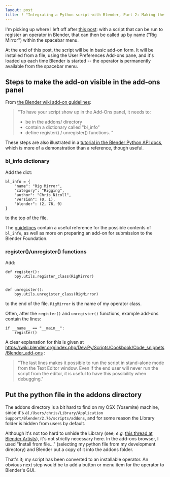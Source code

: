 ```yaml
---
layout: post
title: ! "Integrating a Python script with Blender, Part 2: Making the operator script into an add-on"
---
```


I'm picking up where I left off after [this post](http://clutterstack.github.io/blender-rig-mirror/2016/02/23/integrating-part-one.html): with a script that can be run to register an operator in Blender, that can then be called up by name ("Rig Mirror") within the spacebar menu.

At the end of this post, the script will be in basic add-on form.
It will be installed from a file, using the User Preferences Add-ons pane, and it's loaded up each time Blender is started -- the operator is permanently available from the spacebar menu.

## Steps to make the add-on visible in the add-ons panel

From
[the Blender wiki add-on guidelines](https://wiki.blender.org/index.php/Dev:Py/Scripts/Guidelines/Addons):

>"To have your script show up in the Add-Ons panel, it needs to:
>
>    * be in the addons/ directory
>    * contain a dictionary called "bl_info"
>    * define register() / unregister() functions. "

These steps are also illustrated in a [tutorial in the Blender Python API docs](https://www.blender.org/api/blender_python_api_current/info_tutorial_addon.html), which is more of a demonstration than a reference, though useful.

### bl_info dictionary

Add the dict:

```
bl_info = {
    "name": "Rig Mirror",
    "category": "Rigging",
    "author": "Chris Nicoll",
    "version": (0, 1),
    "blender": (2, 76, 0)
}
```

to the top of the file.

The [guidelines](https://wiki.blender.org/index.php/Dev:Py/Scripts/Guidelines/Addons) contain a useful reference for the possible contents of `bl_info`, as well as more on preparing an add-on for submission to the Blender Foundation.


### register()/unregister() functions

Add:

```
def register():
    bpy.utils.register_class(RigMirror)


def unregister():
    bpy.utils.unregister_class(RigMirror)
```
to the end of the file. `RigMirror` is the name of my operator class.

Often, after the `register()` and `unregister()` functions, example add-ons contain the lines:

```
if __name__ == "__main__":
    register()
```

A clear explanation for this is given at  https://wiki.blender.org/index.php/Dev:Py/Scripts/Cookbook/Code_snippets/Blender_add-ons :

> "The last lines makes it possible to run the script in stand-alone mode from the Text Editor window. Even if the end user will never run the script from the editor, it is useful to have this possibility when debugging."

## Put the python file in the addons directory

The addons directory is a bit hard to find on my OSX (Yosemite) machine, since it's at `/Users/chris/Library/Application Support/Blender/2.76/scripts/addons`, and for some reason the Library folder is hidden from users by default.

Although it's not too hard to unhide the Library (see, *e.g.* [this thread at Blender Artists](http://blenderartists.org/forum/showthread.php?331685-Adding-Addons-To-Mac)), it's not strictly necessary here. In the add-ons browser, I used "Install from file..." (selecting my python file from my development directory) and Blender put a copy of it into the addons folder.

That's it; my script has been converted to an installable operator. An obvious next step would be to add a button or menu item for the operator to Blender's GUI.
